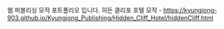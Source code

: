 웹 퍼블리싱 모작 포트폴리오 입니다.
히든 클리포 호텔 모작 - https://kyungjong-903.github.io/Kyungjong_Publishing/Hidden_Cliff_Hotel/hiddenCliff.html
